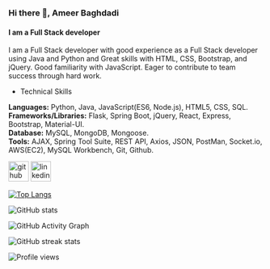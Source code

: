### Hi there 👋, Ameer Baghdadi
#### I am a Full Stack developer
I am a Full Stack developer with good experience as a Full Stack developer using Java and Python and Great skills with HTML, CSS, Bootstrap, and jQuery. Good familiarity with JavaScript. Eager to contribute to team success through hard work.

- Technical Skills

**Languages:** Python, Java, JavaScript(ES6, Node.js), HTML5, CSS, SQL.<br>
**Frameworks/Libraries:** Flask, Spring Boot, jQuery, React, Express, Bootstrap, Material-UI.<br>
**Database:** MySQL, MongoDB, Mongoose.<br>
**Tools:** AJAX, Spring Tool Suite, REST API, Axios, JSON, PostMan, Socket.io, AWS(EC2), MySQL Workbench, Git, Github.<br>

[<img src='https://cdn.jsdelivr.net/npm/simple-icons@3.0.1/icons/github.svg' alt='github' height='40'>](https://github.com/ameerbaghdadi)  [<img src='https://cdn.jsdelivr.net/npm/simple-icons@3.0.1/icons/linkedin.svg' alt='linkedin' height='40'>](https://www.linkedin.com/in/ameerbaghdadi/)  

[![Top Langs](https://github-readme-stats.vercel.app/api/top-langs/?username=ameerbaghdadi)](https://github.com/anuraghazra/github-readme-stats)

![GitHub stats](https://github-readme-stats.vercel.app/api?username=ameerbaghdadi&show_icons=true)  

![GitHub Activity Graph](https://activity-graph.herokuapp.com/graph?username=ameerbaghdadi)  

![GitHub streak stats](https://github-readme-streak-stats.herokuapp.com/?user=ameerbaghdadi)  

![Profile views](https://gpvc.arturio.dev/ameerbaghdadi)  
